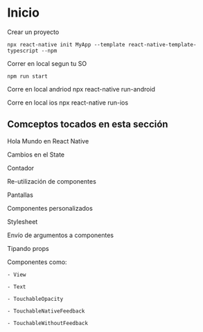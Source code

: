 # Inicio

Crear un proyecto

    npx react-native init MyApp --template react-native-template-typescript --npm

Correr en local segun tu SO

    npm run start

Corre en local andriod
    npx react-native run-android

Corre en local ios
    npx react-native run-ios

## Comceptos tocados en esta sección

Hola Mundo en React Native

Cambios en el State

Contador

Re-utilización de componentes

Pantallas

Componentes personalizados

Stylesheet

Envío de argumentos a componentes

Tipando props

Componentes como:

    - View

    - Text

    - TouchableOpacity

    - TouchableNativeFeedback

    - TouchableWithoutFeedback
